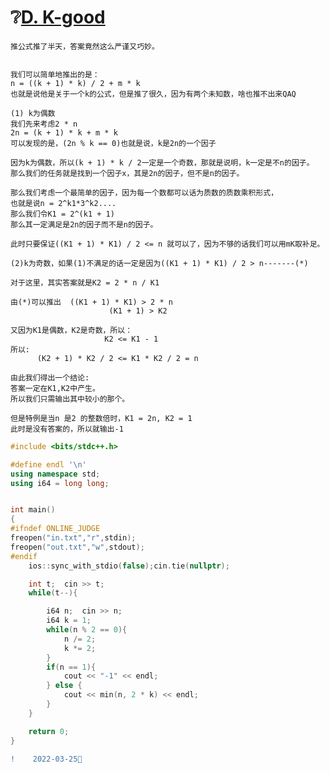 #  ❔[D. K-good](https://codeforces.com/contest/1656/problem/D)


    推公式推了半天，答案竟然这么严谨又巧妙。
    
    
    我们可以简单地推出的是：
    n = ((k + 1) * k) / 2 + m * k  
    也就是说他是关于一个k的公式，但是推了很久，因为有两个未知数，啥也推不出来QAQ
    
    (1) k为偶数
    我们先来考虑2 * n
    2n = (k + 1) * k + m * k
    可以发现的是，(2n % k == 0)也就是说，k是2n的一个因子
    
    因为k为偶数，所以(k + 1) * k / 2一定是一个奇数，那就是说明，k一定是不n的因子。
    那么我们的任务就是找到一个因子x，其是2n的因子，但不是n的因子。
    
    那么我们考虑一个最简单的因子，因为每一个数都可以话为质数的质数乘积形式，
    也就是说n = 2^k1*3^k2....
    那么我们令K1 = 2^(k1 + 1)
    那么其一定满足是2n的因子而不是n的因子。
    
    此时只要保证((K1 + 1) * K1) / 2 <= n 就可以了，因为不够的话我们可以用mK取补足。
    
    (2)k为奇数，如果(1)不满足的话一定是因为((K1 + 1) * K1) / 2 > n-------(*)
    
    对于这里，其实答案就是K2 = 2 * n / K1
    
    由(*)可以推出  ((K1 + 1) * K1) > 2 * n
                          (K1 + 1) > K2
    
    又因为K1是偶数，K2是奇数，所以：
                         K2 <= K1 - 1
    所以:
          (K2 + 1) * K2 / 2 <= K1 * K2 / 2 = n
    
    由此我们得出一个结论:
    答案一定在K1,K2中产生。
    所以我们只需输出其中较小的那个。
    
    但是特例是当n 是2 的整数倍时，K1 = 2n, K2 = 1
    此时是没有答案的，所以就输出-1
    
    
```C++
#include <bits/stdc++.h>

#define endl '\n'
using namespace std;
using i64 = long long;


int main()
{
#ifndef ONLINE_JUDGE
freopen("in.txt","r",stdin);
freopen("out.txt","w",stdout);
#endif
    ios::sync_with_stdio(false);cin.tie(nullptr);

    int t;  cin >> t;
    while(t--){

        i64 n;  cin >> n;
        i64 k = 1;
        while(n % 2 == 0){
            n /= 2;
            k *= 2;
        }
        if(n == 1){
            cout << "-1" << endl;
        } else {
            cout << min(n, 2 * k) << endl;
        }
    }

    return 0;
}
```
```diff
!    2022-03-25🐡
```
